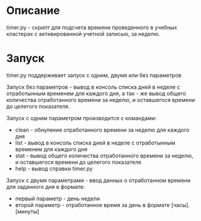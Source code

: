 # Описание
timer.py - скрипт для подсчета времени проведенного в учебных кластерах с активированной учетной записью, за неделю.

# Запуск
timer.py поддерживает запуск с одним, двумя или без параметров

Запуск без параметров - вывод в консоль списка дней в неделе с отработынным временем для каждого дня, а так - же вывод общего количества отработанного времени за неделю, и оставшегося времени до целегого показателя.

Запуск с одним параметром производится с командами:
- clean - обнуление отработанного времени за неделю для каждого дня
- list - вывод в консоль списка дней в неделе с отработынным временем для каждого дня
- stat - вывод общего количества отработанного времени за неделю, и оставшегося времени до целегого показателя
- help - вывод справки timer.py

Запуск с двумя параметрами - ввод данных о отработанном времени для заданного дня в формате:
- первый параметр - день недели
- второй параметр - отработанное время за день в формате [часы].[минуты]
